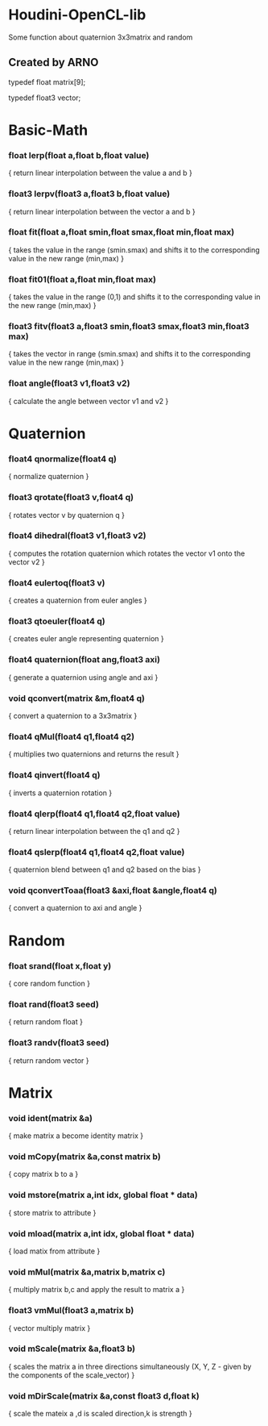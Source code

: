 # Houdini-OpenCL-lib
Some function about quaternion 3x3matrix  and random

## Created by ARNO

typedef float matrix[9];

typedef float3 vector;


# Basic-Math

### float lerp(float a,float b,float value)

{
    return linear interpolation between the value a and b
}



### float3 lerpv(float3 a,float3 b,float value)

{
    return linear interpolation between the vector a and b
}




### float fit(float a,float smin,float smax,float min,float max)

{
    takes the value in the range (smin.smax) and shifts it to the corresponding value in the new range (min,max)
}



### float fit01(float a,float min,float max)

{
    takes the value in the range (0,1) and shifts it to the corresponding value in the new range (min,max)
}



### float3 fitv(float3 a,float3 smin,float3 smax,float3 min,float3 max)

{
    takes the vector in range (smin.smax) and shifts it to the corresponding value in the new range (min,max)
}



### float angle(float3 v1,float3 v2)

{
    calculate the angle between vector v1 and v2
}




# Quaternion

### float4 qnormalize(float4 q)

{
    normalize quaternion
}



### float3 qrotate(float3 v,float4 q)

{
    rotates vector v by quaternion q
}



### float4 dihedral(float3 v1,float3 v2)

{
    computes the rotation quaternion which rotates the vector v1 onto the vector v2
}



### float4 eulertoq(float3 v)

{
    creates a quaternion from euler angles
}



### float3 qtoeuler(float4 q)

{
    creates euler angle representing quaternion
}



### float4 quaternion(float ang,float3 axi)

{
    generate a quaternion using angle and axi
}



### void qconvert(matrix &m,float4 q)

{
    convert a quaternion to a 3x3matrix
}



### float4 qMul(float4 q1,float4 q2)

{
    multiplies two quaternions and returns the result
}




### float4 qinvert(float4 q)

{
    inverts a quaternion rotation
}

### float4 qlerp(float4 q1,float4 q2,float value)

{
    return linear interpolation between the q1 and q2
}



### float4 qslerp(float4 q1,float4 q2,float value)

{
    quaternion blend between q1 and q2 based on the bias
}


### void qconvertToaa(float3 &axi,float &angle,float4 q)

{
    convert a quaternion to axi and angle
}




# Random

### float srand(float x,float y)

{
    core random function
}



### float rand(float3 seed)

{
    return random float
}



### float3  randv(float3 seed)

{
    return random vector
}




# Matrix

### void ident(matrix &a)

{
    make matrix a become identity matrix
}



### void mCopy(matrix &a,const matrix b)

{
    copy matrix b to a
}



### void mstore(matrix a,int idx, global float * data)

{
    store matrix to attribute
}



### void mload(matrix a,int idx, global float * data)

{
    load matix from attribute
}



### void mMul(matrix &a,matrix b,matrix c)

{
    multiply matrix b,c and apply the result to matrix a
}



### float3 vmMul(float3 a,matrix b)

{
    vector multiply matrix
}



### void mScale(matrix &a,float3 b)

{
    scales the matrix a in three directions simultaneously (X, Y, Z - given by the components of the scale_vector)
}



### void mDirScale(matrix &a,const float3 d,float k)

{
    scale the mateix a ,d is scaled direction,k is strength
}

 
